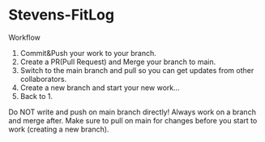 # Stevens-FitLog

Workflow 
1. Commit&Push your work to your branch.
2. Create a PR(Pull Request) and Merge your branch to main.
3. Switch to the main branch and pull so you can get updates from other collaborators.
4. Create a new branch and start your new work...
5. Back to 1.

Do NOT write and push on main branch directly! Always work on a branch and merge after.
Make sure to pull on main for changes before you start to work (creating a new branch).

